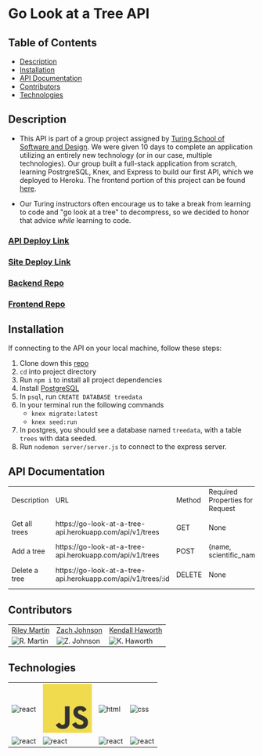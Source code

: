 # Go Look at a Tree API

## Table of Contents
* [Description](#description)
* [Installation](#installation)
* [API Documentation](#walkthrough)
* [Contributors](#contributors)
* [Technologies](#technologies)

## Description

 - This API is part of a group project assigned by [Turing School of Software and Design](www.turing.edu).  We were given 10 days to complete an application utilizing an entirely new technology (or in our case, multiple technologies). Our group built a full-stack application from scratch, learning PostrgreSQL, Knex, and Express to build our first API, which we deployed to Heroku. The frontend portion of this project can be found [here](https://github.com/kendallha/go-look-at-a-tree).

 - Our Turing instructors often encourage us to take a break from learning to code and "go look at a tree" to decompress, so we decided to honor that advice *while* learning to code. 

### [API Deploy Link](https://go-look-at-a-tree-api.herokuapp.com/api/v1/trees)
 ### [Site Deploy Link](http://errm-rancid-tomatillos.surge.sh/)
### [Backend Repo](https://github.com/kendallha/go-look-at-a-tree-api)
### [Frontend Repo](https://github.com/kendallha/go-look-at-a-tree)

## Installation
If connecting to the API on your local machine, follow these steps:
1. Clone down this [repo](https://github.com/kendallha/go-look-at-a-tree-api)
2. `cd` into project directory
3. Run `npm i` to install all project dependencies
4. Install [PostgreSQL](https://www.postgresql.org/download/)
5. In `psql`, run `CREATE DATABASE treedata`
6. In your terminal run the following commands
    - `knex migrate:latest`
    - `knex seed:run`
7. In postgres, you should see a database named `treedata`, with a table `trees` with data seeded. 
8. Run `nodemon server/server.js` to connect to the express server.


## API Documentation
  <table>
    <tr>
      <td>Description</td>
      <td>URL</td>
      <td>Method</td>
      <td>Required Properties for Request</td>
      <td>Successful Response</td>
    </tr>
    <tr>
      <td>Get all trees</td>
      <td>https://go-look-at-a-tree-api.herokuapp.com/api/v1/trees</td>
      <td>GET</td>
      <td>None</td>
      <td>Array of tree objects</td>
    </tr>
    <tr>
      <td>Add a tree</td>
      <td>https://go-look-at-a-tree-api.herokuapp.com/api/v1/trees</td>
      <td>POST</td>
      <td>{name, scientific_name}</td>
      <td>ID of new tree</td>
    </tr>
    <tr>
      <td>Delete a tree</td>
      <td>https://go-look-at-a-tree-api.herokuapp.com/api/v1/trees/:id</td>
      <td>DELETE</td>
      <td>None</td>
      <td>Number of trees deleted</td>
    </tr>

  </table>

## Contributors
<table>
    <tr>
        <td><a href="https://github.com/RMartin0717">Riley Martin</td>
         <td><a href="https://github.com/zachjjohns">Zach Johnson</td>
        <td><a href="https://github.com/kendallha">Kendall Haworth</td>
    </tr>
    <tr>
      <td><img src="https://avatars.githubusercontent.com/u/76501236?s=460&u=56de3268b98bd73447d785601176518e3cd0141c&v=4" alt="R. Martin" width="125" height="auto" /></td>
      <td><img src="https://avatars.githubusercontent.com/u/76700555?v=4" alt="Z. Johnson" width="125" height="auto" /></td>
      <td><img src="https://avatars.githubusercontent.com/u/25498241?v=4" alt="K. Haworth" width="125" height="auto" /></td>
    </tr>
</table>

## Technologies
<table>
  <tr>
    <td><img src="https://mildaintrainings.com/wp-content/uploads/2017/11/react-logo.png" alt="react" width="100" height="auto" /></td>
    <td><img src="https://raw.githubusercontent.com/voodootikigod/logo.js/master/js.png" alt="javascript" width="100" height="auto" /></td>
    <td><img src="https://cdn.pixabay.com/photo/2017/08/05/11/16/logo-2582748_1280.png" alt="html" width="100" height="auto" /></td>
    <td><img src="https://www.pinclipart.com/picdir/middle/175-1759459_eng-a-med-kamel-frameworks-css-css-logo.png" alt="css" width="100" height="auto" /></td>
  </tr>
  <tr>
    <td><img src="https://encrypted-tbn0.gstatic.com/images?q=tbn:ANd9GcRY5B8GMClLqIJ2RObCTxzObLFKRYbg7fIKlCaZIOqnQhglC9o5DXT7Eg5YWNTnIidoHD4&usqp=CAU" alt="react" width="100" height="auto" /></td>
    <td><img src="https://bs-uploads.toptal.io/blackfish-uploads/components/skill_page/content/logo_file/logo/195562/express_js-161052138fa79136c0474521906b55e2.png" alt="react" width="100" height="auto" /></td>
    <td><img src="https://img.favpng.com/16/11/19/node-js-javascript-web-application-express-js-computer-software-png-favpng-cYmJvJyBDcTNbLdSRdNAceLyW.jpg" alt="react" width="100" height="auto" /></td>
    <td><img src="https://img.stackshare.io/service/3376/knex.png" alt="react" width="100" height="auto" /></td>
  </tr>
</table>

